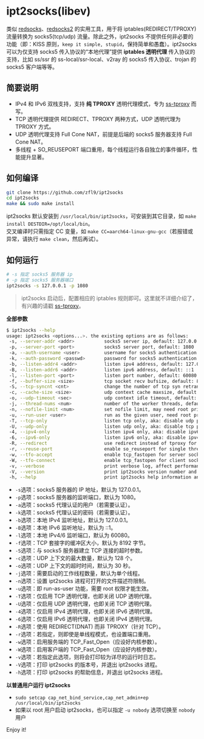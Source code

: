 # ipt2socks(libev)
类似 [redsocks](https://github.com/darkk/redsocks)、[redsocks2](https://github.com/semigodking/redsocks) 的实用工具，用于将 iptables(REDIRECT/TPROXY) 流量转换为 socks5(tcp/udp) 流量。除此之外，ipt2socks 不提供任何非必要的功能（即：KISS 原则，`keep it simple, stupid`，保持简单和愚蠢）。ipt2socks 可以为仅支持 socks5 传入协议的“本地代理”提供 **iptables 透明代理** 传入协议的支持，比如 ss/ssr 的 ss-local/ssr-local、v2ray 的 socks5 传入协议、trojan 的 socks5 客户端等等。

## 简要说明
- IPv4 和 IPv6 双栈支持，支持 **纯 TPROXY** 透明代理模式，专为 [ss-tproxy](https://github.com/zfl9/ss-tproxy) 而写。
- TCP 透明代理提供 REDIRECT、TPROXY 两种方式，UDP 透明代理为 TPROXY 方式。
- UDP 透明代理支持 Full Cone NAT，前提是后端的 socks5 服务器支持 Full Cone NAT。
- 多线程 + SO_REUSEPORT 端口重用，每个线程运行各自独立的事件循环，性能提升显著。

## 如何编译
```bash
git clone https://github.com/zfl9/ipt2socks
cd ipt2socks
make && sudo make install
```
ipt2socks 默认安装到 `/usr/local/bin/ipt2socks`，可安装到其它目录，如 `make install DESTDIR=/opt/local/bin`。<br>
交叉编译时只需指定 CC 变量，如 `make CC=aarch64-linux-gnu-gcc`（若报错或异常，请执行 `make clean`，然后再试）。

## 如何运行
```bash
# -s 指定 socks5 服务器 ip
# -p 指定 socks5 服务器端口
ipt2socks -s 127.0.0.1 -p 1080
```
> ipt2socks 启动后，配置相应的 iptables 规则即可。这里就不详细介绍了，有兴趣的请戳 [ss-tproxy](https://github.com/zfl9/ss-tproxy)。

**全部参数**
```bash
$ ipt2socks --help
usage: ipt2socks <options...>. the existing options are as follows:
 -s, --server-addr <addr>           socks5 server ip, default: 127.0.0.1
 -p, --server-port <port>           socks5 server port, default: 1080
 -a, --auth-username <user>         username for socks5 authentication
 -k, --auth-password <passwd>       password for socks5 authentication
 -b, --listen-addr4 <addr>          listen ipv4 address, default: 127.0.0.1
 -B, --listen-addr6 <addr>          listen ipv6 address, default: ::1
 -l, --listen-port <port>           listen port number, default: 60080
 -f, --buffer-size <size>           tcp socket recv bufsize, default: 8192
 -S, --tcp-syncnt <cnt>             change the number of tcp syn retransmits
 -c, --cache-size <size>            udp context cache maxsize, default: 256
 -o, --udp-timeout <sec>            udp context idle timeout, default: 180
 -j, --thread-nums <num>            number of the worker threads, default: 1
 -n, --nofile-limit <num>           set nofile limit, may need root privilege
 -u, --run-user <user>              run as the given user, need root privilege
 -T, --tcp-only                     listen tcp only, aka: disable udp proxy
 -U, --udp-only                     listen udp only, aka: disable tcp proxy
 -4, --ipv4-only                    listen ipv4 only, aka: disable ipv6 proxy
 -6, --ipv6-only                    listen ipv6 only, aka: disable ipv4 proxy
 -R, --redirect                     use redirect instead of tproxy for tcp
 -r, --reuse-port                   enable so_reuseport for single thread
 -w, --tfo-accept                   enable tcp_fastopen for server socket
 -W, --tfo-connect                  enable tcp_fastopen for client socket
 -v, --verbose                      print verbose log, affect performance
 -V, --version                      print ipt2socks version number and exit
 -h, --help                         print ipt2socks help information and exit
```
- `-s`选项：socks5 服务器的 IP 地址，默认为 127.0.0.1。
- `-p`选项：socks5 服务器的监听端口，默认为 1080。
- `-a`选项：socks5 代理认证的用户（若需要认证）。
- `-k`选项：socks5 代理认证的密码（若需要认证）。
- `-b`选项：本地 IPv4 监听地址，默认为 127.0.0.1。
- `-B`选项：本地 IPv6 监听地址，默认为 ::1。
- `-l`选项：本地 IPv4/6 监听端口，默认为 60080。
- `-f`选项：TCP 套接字的缓冲区大小，默认为 8192 字节。
- `-S`选项：与 socks5 服务器建立 TCP 连接的超时参数。
- `-c`选项：UDP 上下文的最大数量，默认为 128 个。
- `-o`选项：UDP 上下文的超时时间，默认为 30 秒。
- `-j`选项：需要启动的工作线程数量，默认为单个线程。
- `-n`选项：设置 ipt2socks 进程可打开的文件描述符限制。
- `-u`选项：即 run-as-user 功能，需要 root 权限才能生效。
- `-T`选项：仅启用 TCP 透明代理，也即关闭 UDP 透明代理。
- `-U`选项：仅启用 UDP 透明代理，也即关闭 TCP 透明代理。
- `-4`选项：仅启用 IPv4 透明代理，也即关闭 IPv6 透明代理。
- `-6`选项：仅启用 IPv6 透明代理，也即关闭 IPv4 透明代理。
- `-R`选项：使用 REDIRECT(DNAT) 而非 TPROXY（针对 TCP）。
- `-r`选项：若指定，则即使是单线程模式，也设置端口重用。
- `-w`选项：启用服务端的 TCP_Fast_Open（应设好内核参数）。
- `-W`选项：启用客户端的 TCP_Fast_Open（应设好内核参数）。
- `-v`选项：若指定此选项，则将会打印较为详尽的运行时日志。
- `-V`选项：打印 ipt2socks 的版本号，并退出 ipt2socks 进程。
- `-h`选项：打印 ipt2socks 的帮助信息，并退出 ipt2socks 进程。

**以普通用户运行 ipt2socks**
- `sudo setcap cap_net_bind_service,cap_net_admin+ep /usr/local/bin/ipt2socks`
- 如果以 root 用户启动 ipt2socks，也可以指定 `-u nobody` 选项切换至 `nobody` 用户

Enjoy it!
